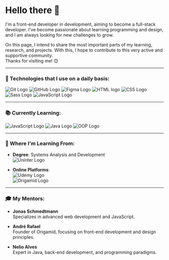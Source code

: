 # Hello there 👋

I'm a front-end developer in development, aiming to become a full-stack developer.
I've become passionate about learning programming and design, and I am always looking for new challenges to grow.

On this page, I intend to share the most important parts of my learning, research, and projects. With this, I hope to contribute to this very active and supportive community.  
Thanks for visiting me! 😊

---

### 🚀 Technologies that I use on a daily basis:

![Git Logo](https://img.shields.io/badge/GIT-E44C30?style=for-the-badge&logo=git&logoColor=white)
![GitHub Logo](https://img.shields.io/badge/GitHub-100000?style=for-the-badge&logo=github&logoColor=white)
![Figma Logo](https://img.shields.io/badge/Figma-F24E1E?style=for-the-badge&logo=figma&logoColor=white)
![HTML logo](https://img.shields.io/badge/HTML-239120?style=for-the-badge&logo=html5&logoColor=white)
![CSS Logo](https://img.shields.io/badge/CSS-239120?&style=for-the-badge&logo=css3&logoColor=white)
![Sass Logo](https://img.shields.io/badge/Sass-CC6699?style=for-the-badge&logo=sass&logoColor=white)
![JavaScript Logo](https://img.shields.io/badge/JavaScript-F7DF1E?style=for-the-badge&logo=javascript&logoColor=black)

---

### 📚 Currently Learning:

![JavaScript Logo](https://img.shields.io/badge/JavaScript-F7DF1E?style=for-the-badge&logo=javascript&logoColor=black)
![Java Logo](https://img.shields.io/badge/Java-ED8B00?style=for-the-badge&logo=java&logoColor=white)
![OOP Logo](https://img.shields.io/badge/Object--Oriented%20Programming-in%20Java-007396?style=for-the-badge&logo=java&logoColor=white)

---

### 📖 Where I'm Learning From:

- **Degree**: Systems Analysis and Development  
  ![Uninter Logo](https://img.shields.io/badge/Uninter-00274D?style=for-the-badge&logo=uninter&logoColor=white)

- **Online Platforms**:  
  ![Udemy Logo](https://img.shields.io/badge/Udemy-A435F0?style=for-the-badge&logo=udemy&logoColor=white)  
  ![Origamid Logo](https://img.shields.io/badge/Origamid-2D2D2D?style=for-the-badge&logoColor=white)

---

### 🎓 My Mentors:

- **Jonas Schmedtmann**  
  Specializes in advanced web development and JavaScript.

- **André Rafael**  
  Founder of Origamid, focusing on front-end development and design principles.

- **Nelio Alves**  
  Expert in Java, back-end development, and programming paradigms.

<!-- ### 📊 GitHub Stats

<a href="https://github.com/anuraghazra/github-readme-stats">
  <img height=200 align="center" src="https://github-readme-stats.vercel.app/api?username=racioppi&show_icons=true&theme=tokyonight" />
</a> -->
